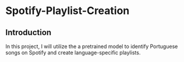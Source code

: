 # Spotify-Playlist-Creation

## Introduction
In this project, I will utilize the a pretrained model to identify Portuguese songs on Spotify and create language-specific playlists. 
